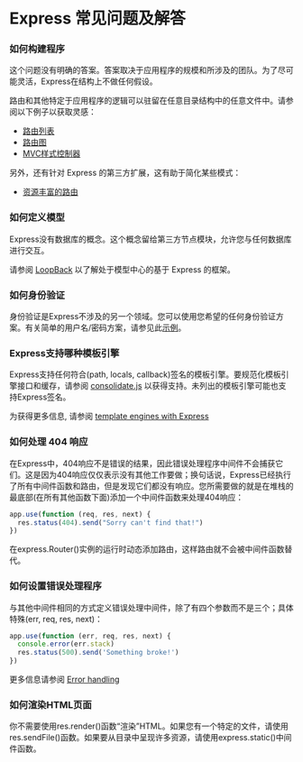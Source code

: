 ﻿# Express 常见问题及解答

### 如何构建程序

这个问题没有明确的答案。答案取决于应用程序的规模和所涉及的团队。为了尽可能灵活，Express在结构上不做任何假设。

路由和其他特定于应用程序的逻辑可以驻留在任意目录结构中的任意文件中。请参阅以下例子以获取灵感：

- [路由列表](https://github.com/expressjs/express/blob/4.13.1/examples/route-separation/index.js#L32-47)
- [路由图](https://github.com/expressjs/express/blob/4.13.1/examples/route-map/index.js#L52-L66)
- [MVC样式控制器](https://github.com/expressjs/express/tree/master/examples/mvc)

另外，还有针对 Express 的第三方扩展，这有助于简化某些模式：

- [资源丰富的路由](https://github.com/visionmedia/express-resource)

### 如何定义模型

Express没有数据库的概念。这个概念留给第三方节点模块，允许您与任何数据库进行交互。

请参阅 [LoopBack](https://loopback.io/) 以了解处于模型中心的基于 Express 的框架。

### 如何身份验证

身份验证是Express不涉及的另一个领域。您可以使用您希望的任何身份验证方案。有关简单的用户名/密码方案，请参见此[示例](https://github.com/expressjs/express/tree/master/examples/auth)。

### Express支持哪种模板引擎

Express支持任何符合(path, locals, callback)签名的模板引擎。要规范化模板引擎接口和缓存，请参阅 [consolidate.js](https://github.com/tj/consolidate.js) 以获得支持。未列出的模板引擎可能也支持Express签名。

为获得更多信息, 请参阅 [template engines with Express](http://expressjs.com/en/guide/using-template-engines.html)

### 如何处理 404 响应

在Express中，404响应不是错误的结果，因此错误处理程序中间件不会捕获它们。这是因为404响应仅仅表示没有其他工作要做；换句话说，Express已经执行了所有中间件函数和路由，但是发现它们都没有响应。您所需要做的就是在堆栈的最底部(在所有其他函数下面)添加一个中间件函数来处理404响应：

```javascript
app.use(function (req, res, next) {
  res.status(404).send("Sorry can't find that!")
})
```

在express.Router()实例的运行时动态添加路由，这样路由就不会被中间件函数替代。

### 如何设置错误处理程序

与其他中间件相同的方式定义错误处理中间件，除了有四个参数而不是三个；具体特殊(err, req, res, next)：

```javascript
app.use(function (err, req, res, next) {
  console.error(err.stack)
  res.status(500).send('Something broke!')
})
```

更多信息请参阅 [Error handling](http://expressjs.com/en/guide/error-handling.html)

### 如何渲染HTML页面

你不需要使用res.render()函数“渲染”HTML。如果您有一个特定的文件，请使用res.sendFile()函数。如果要从目录中呈现许多资源，请使用express.static()中间件函数。

